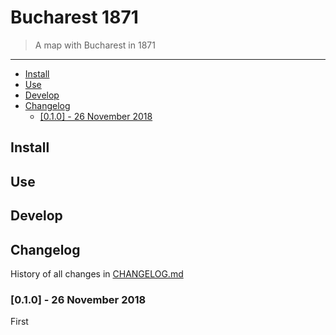 # Bucharest 1871

> A map with Bucharest in 1871

---

<!-- MarkdownTOC levels="1,2,3" autolink="true" indent="  " -->

- [Install](#install)
- [Use](#use)
- [Develop](#develop)
- [Changelog](#changelog)
  - [\[0.1.0\] - 26 November 2018](#010---26-november-2018)

<!-- /MarkdownTOC -->

## Install

## Use

## Develop

## Changelog

History of all changes in [CHANGELOG.md](CHANGELOG.md)

### [0.1.0] - 26 November 2018

First
